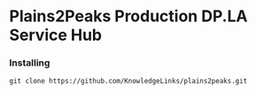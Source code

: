 # Plains2Peaks Production DP.LA Service Hub

### Installing
`git clone https://github.com/KnowledgeLinks/plains2peaks.git`
